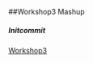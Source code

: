 ﻿##Workshop3 Mashup

##### Initcommit

[Workshop3](https://github.com/Grenmyr/1DV449_dg222cs/blob/master/Laboration3_Mashup/documents/reflektion.md)
